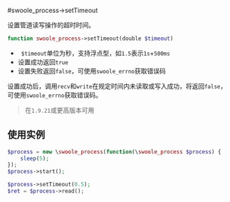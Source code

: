 #swoole_process->setTimeout

设置管道读写操作的超时时间。
```php
function swoole_process->setTimeout(double $timeout)
```
* ` $timeout`单位为秒，支持浮点型，如`1.5`表示`1s`+`500ms`
* 设置成功返回`true`
* 设置失败返回`false`，可使用`swoole_errno`获取错误码

设置成功后，调用`recv`和`write`在规定时间内未读取或写入成功，将返回`false`，可使用`swoole_errno`获取错误码。

> 在`1.9.21`或更高版本可用  

使用实例
----
```php
$process = new \swoole_process(function(\swoole_process $process) {
    sleep(5);
});
$process->start();

$process->setTimeout(0.5);
$ret = $process->read();
```